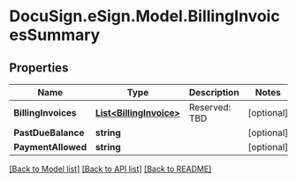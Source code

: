 # DocuSign.eSign.Model.BillingInvoicesSummary
## Properties

Name | Type | Description | Notes
------------ | ------------- | ------------- | -------------
**BillingInvoices** | [**List&lt;BillingInvoice&gt;**](BillingInvoice.md) | Reserved: TBD | [optional] 
**PastDueBalance** | **string** |  | [optional] 
**PaymentAllowed** | **string** |  | [optional] 

[[Back to Model list]](../README.md#documentation-for-models) [[Back to API list]](../README.md#documentation-for-api-endpoints) [[Back to README]](../README.md)

